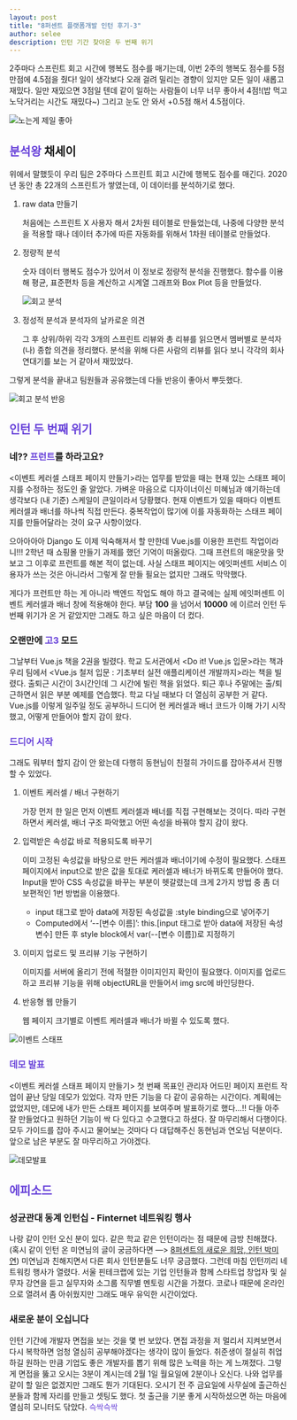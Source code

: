 ```yaml
---
layout: post
title: "8퍼센트 플랫폼개발 인턴 후기-3"
author: selee
description: 인턴 기간 찾아온 두 번째 위기
---
```

2주마다 스프린트 회고 시간에 행복도 점수를 매기는데, 이번 2주의 행복도 점수를 5점 만점에 4.5점을 줬다! 일이 생각보다 오래 걸려 밀리는 경향이 있지만 모든 일이 새롭고 재밌다. 일만 재밌으면 3점일 텐데 같이 일하는 사람들이 너무 너무 좋아서 4점!(밥 먹고 노닥거리는 시간도 재밌다~) 그리고 눈도 안 와서 +0.5점 해서 4.5점이다.

![노는게 제일 좋아](/images/internship-3-안녕.jpg)

## <span style="color:#6741d9">분석왕</span> 채세이
위에서 말했듯이 우리 팀은 2주마다 스프린트 회고 시간에 행복도 점수를 매긴다. 2020년 동안 총 22개의 스프린트가 쌓였는데, 이 데이터를 분석하기로 했다.

1. raw data 만들기

   처음에는 스프린트 X 사용자 해서 2차원 테이블로 만들었는데, 나중에 다양한 분석을 적용할 때나 데이터 추가에 따른 자동화를 위해서 1차원 테이블로 만들었다.
   
2. 정량적 분석
   
   숫자 데이터 행복도 점수가 있어서 이 정보로 정량적 분석을 진행했다. 함수를 이용해 평균, 표준편차 등을 계산하고 시계열 그래프와 Box Plot 등을 만들었다.

   ![회고 분석](/images/internship-3-회고분석.png)
   
3. 정성적 분석과 분석자의 날카로운 의견
   
   그 후 상위/하위 각각 3개의 스프린트 리뷰와 총 리뷰를 읽으면서 멤버별로 분석자(나) 종합 의견을 정리했다. 분석을 위해 다른 사람의 리뷰를 읽다 보니 각각의 회사 연대기를 보는 거 같아서 재밌었다.
   
그렇게 분석을 끝내고 팀원들과 공유했는데 다들 반응이 좋아서 뿌듯했다.

![회고 분석 반응](/images/internship-3-분석반응.png)


## <span style="color:#6741d9">인턴 두 번째 위기</span>

### 네?? <span style="color:#6741d9">프런트</span>를 하라고요?
<이벤트 케러셀 스태프 페이지 만들기>라는 업무를 받았을 때는 현재 있는 스태프 페이지를 수정하는 정도인 줄 알았다. 가벼운 마음으로 디자이너이신 미혜님과 얘기하는데 생각보다 (내 기준) 스케일이 큰일이라서 당황했다. 현재 이벤트가 있을 때마다 이벤트 케러셀과 배너를 하나씩 직접 만든다. 중복작업이 많기에 이를 자동화하는 스태프 페이지를 만들어달라는 것이 요구 사항이었다.

으아아아아 Django 도 이제 익숙해져서 할 만한데 Vue.js를 이용한 프런트 작업이라니!!! 2학년 때 쇼핑몰 만들기 과제를 했던 기억이 떠올랐다. 그때 프런트의 매운맛을 맛보고 그 이후로 프런트를 해본 적이 없는데. 사실 스태프 페이지는 에잇퍼센트 서비스 이용자가 쓰는 것은 아니라서 그렇게 잘 만들 필요는 없지만 그래도 막막했다.

게다가 프런트만 하는 게 아니라 백엔드 작업도 해야 하고 결국에는 실제 에잇퍼센트 이벤트 케러셀과 배너 창에 적용해야 한다. 부담 **100** 을 넘어서 **10000** 에 이르러 인턴 두 번째 위기가 온 거 같았지만 그래도 하고 싶은 마음이 더 컸다.

### 오랜만에 <span style="color:#6741d9">고3</span> 모드
그날부터 Vue.js 책을 2권을 빌렸다. 학교 도서관에서 <Do it! Vue.js 입문>라는 책과 우리 팀에서 <Vue.js 철저 입문 : 기초부터 실전 애플리케이션 개발까지>라는 책을 빌렸다. 출퇴근 시간이 3시간인데 그 시간에 빌린 책을 읽었다. 퇴근 후나 주말에는 출/퇴근하면서 읽은 부분 예제를 연습했다. 학교 다닐 때보다 더 열심히 공부한 거 같다. Vue.js를 이렇게 일주일 정도 공부하니 드디어 현 케러셀과 배너 코드가 이해 가기 시작했고, 어떻게 만들어야 할지 감이 왔다.

### <span style="color:#6741d9">드디어 시작</span>
그래도 뭐부터 할지 감이 안 왔는데 다행히 동현님이 친절히 가이드를 잡아주셔서 진행할 수 있었다.

1. 이벤트 케러셀 / 배너 구현하기
   
    가장 먼저 한 일은 먼저 이벤트 케러셀과 배너를 직접 구현해보는 것이다. 따라 구현하면서 케러셀, 배너 구조 파악했고 어떤 속성을 바꿔야 할지 감이 왔다.

2. 입력받은 속성값 바로 적용되도록 바꾸기
   
    이미 고정된 속성값을 바탕으로 만든 케러셀과 배너이기에 수정이 필요했다. 스태프 페이지에서 input으로 받은 값을 토대로 케러셀과 배너가 바뀌도록 만들어야 했다. Input을 받아 CSS 속성값을 바꾸는 부분이 헷갈렸는데 크게 2가지 방법 중 좀 더 보편적인 1번 방법을 이용했다.
    * input 태그로 받아 data에 저장된 속성값을 :style binding으로 넣어주기
    * Computed에서 ‘--[변수 이름]’: this.[input 태그로 받아 data에 저장된 속성 변수] 만든 후 style block에서 var(--[변수 이름])로 지정하기
     
3. 이미지 업로드 및 프리뷰 기능 구현하기

    이미지를 서버에 올리기 전에 적절한 이미지인지 확인이 필요했다. 이미지를 업로드하고 프리뷰 기능을 위해 objectURL을 만들어서 img src에 바인딩한다. 

4. 반응형 웹 만들기

    웹 페이지 크기별로 이벤트 케러셀과 배너가 바뀔 수 있도록 했다. 
   
![이벤트 스태프](/images/internship-3-이벤트.png)

### <span style="color:#6741d9">데모 발표</span>
<이벤트 케러셀 스태프 페이지 만들기> 첫 번째 목표인 관리자 어드민 페이지 프런트 작업이 끝난 당일 데모가 있었다. 각자 만든 기능을 다 같이 공유하는 시간이다. 계획에는 없었지만, 데모에 내가 만든 스태프 페이지를 보여주며 발표하기로 했다…!! 다들 아주 잘 만들었다고 원하던 기능이 싹 다 있다고 수고했다고 하셨다. 잘 마무리해서 다행이다. 모두 가이드를 잡아 주시고 물어보는 것마다 다 대답해주신 동현님과 연오님 덕분이다. 앞으로 남은 부분도 잘 마무리하고 가야겠다.

![데모발표](/images/internship-3-데모발표.jpg)

## <span style="color:#6741d9">에피소드</span>
### 성균관대 동계 인턴십 - Finternet 네트워킹 행사
나랑 같이 인턴 오신 분이 있다. 같은 학교 같은 인턴이라는 점 때문에 금방 친해졌다. (혹시 같이 인턴 온 미연님의 글이 궁금하다면 —> [8퍼센트의 새로운 희망, 인턴 박미연](https://brunch.co.kr/@8percent/138)) 미연님과 친해지면서 다른 회사 인턴분들도 너무 궁금했다. 그런데 마침 인턴끼리 네트워킹 행사가 열렸다. 서울 핀테크랩에 있는 기업 인턴들과 함께 스타트업 창업자 및 실무자 강연을 듣고 실무자와 소그룹 직무별 멘토링 시간을 가졌다. 코로나 때문에 온라인으로 열려서 좀 아쉬웠지만 그래도 매우 유익한 시간이었다.

### 새로운 분이 오십니다
인턴 기간에 개발자 면접을 보는 것을 몇 번 보았다. 면접 과정을 저 멀리서 지켜보면서 다시 복학하면 엄청 열심히 공부해야겠다는 생각이 많이 들었다. 취준생이 절실히 취업하길 원하는 만큼 기업도 좋은 개발자를 뽑기 위해 많은 노력을 하는 게 느껴졌다. 그렇게 면접을 뚫고 오시는 3분이 계시는데 2월 1일 월요일에 2분이나 오신다. 나와 업무를 같이 할 일은 없겠지만 그래도 뭔가 기대된다. 오시기 전 주 금요일에 사무실에 출근하신 분들과 함께 자리를 만들고 셋팅도 했다. 첫 출근을 기분 좋게 시작하셨으면 하는 마음에 열심히 모니터도 닦았다. <span style="color:#6741d9">슥싹슥싹</span>
